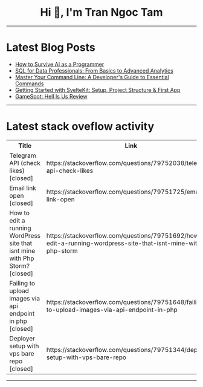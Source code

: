 <h1 align="center">Hi 👋, I'm Tran Ngoc Tam</h1>

---

# Latest Blog Posts 
<!-- BLOG-POST-LIST:START -->
- [How to Survive AI as a Programmer](https://dev.to/chrismbah/how-to-survive-ai-as-a-programmer-5hp)
- [SQL for Data Professionals: From Basics to Advanced Analytics](https://dev.to/datalens/sql-for-data-professionals-from-basics-to-advanced-analytics-2nd1)
- [Master Your Command Line: A Developer&#39;s Guide to Essential Commands](https://dev.to/vickdapro/master-your-command-line-a-developers-guide-to-essential-commands-443f)
- [Getting Started with SvelteKit: Setup, Project Structure &amp; First App](https://dev.to/a1guy/getting-started-with-sveltekit-setup-project-structure-first-app-2jea)
- [GameSpot: Hell Is Us Review](https://dev.to/gg_news/gamespot-hell-is-us-review-ppm)
<!-- BLOG-POST-LIST:END -->

---

# Latest stack oveflow activity
<table>
  <tr><th>Title</th><th>Link</th></tr>
  <!-- STACKOVERFLOW:START --><tr><td>Telegram API &lpar;check likes&rpar; [closed]</td><td>https://stackoverflow.com/questions/79752038/telegram-api-check-likes</td></tr><tr><td>Email link open [closed]</td><td>https://stackoverflow.com/questions/79751725/email-link-open</td></tr><tr><td>How to edit a running WordPress site that isnt mine with Php Storm? [closed]</td><td>https://stackoverflow.com/questions/79751692/how-to-edit-a-running-wordpress-site-that-isnt-mine-with-php-storm</td></tr><tr><td>Failing to upload images via api endpoint in php [closed]</td><td>https://stackoverflow.com/questions/79751648/failing-to-upload-images-via-api-endpoint-in-php</td></tr><tr><td>Deployer setup with vps bare repo [closed]</td><td>https://stackoverflow.com/questions/79751344/deployer-setup-with-vps-bare-repo</td></tr><!-- STACKOVERFLOW:END -->
</table>

---


